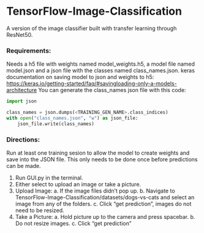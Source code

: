 # TensorFlow-Image-Classification
A version of the image classifier built with transfer learning through ResNet50.

### Requirements:
Needs a h5 file with weights named model_weights.h5, a model file named model.json and a json file with the classes named class_names.json. keras documentation on saving model to json and weights to h5: https://keras.io/getting-started/faq/#savingloading-only-a-models-architecture You can generate the class_names json file with this code:
``` python
import json

class_names = json.dumps(<TRAINING_GEN_NAME>.class_indices)
with open("class_names.json", "w") as json_file:
    json_file.write(class_names)
```
### Directions:
  Run at least one training sesion to allow the model to create weights and save into the JSON file. This only needs to be done once before predictions can be made.

1. Run GUI.py in the terminal.
2. Either select to upload an image or take a picture.
3. Upload Image:
 a. If the image files didn’t pop up.
 b. Navigate to TensorFlow-Image-Classification/datasets/dogs-vs-cats and select an image from any of the folders.
 c. Click “get prediction”, images do not need to be resized.
4. Take a Picture:
 a. Hold picture up to the camera and press spacebar.
 b. Do not resize images.
 c. Click “get prediction”
